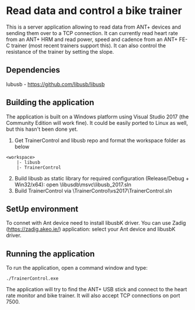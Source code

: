 # Read data and control a bike trainer

This is a server application allowing to read data from ANT+ devices and
sending them over to a TCP connection.  It can currently read heart rate from
an ANT+ HRM and read power, speed and cadence from an ANT+ FE-C trainer (most
recent trainers support this).  It can also control the resistance of the
trainer by setting the slope.

## Dependencies

lubusb - https://github.com/libusb/libusb

## Building the application

The application is built on a Windows platform using Visual Studio 2017 (the
Community Edition will work fine).  It could be easily ported to Linux as
well, but this hasn't been done yet.

1. Get TrainerControl and libusb repo and format the workspace folder as below
```
<workspace>
    |- libusb
    |- TrainerControl
```
2. Build libusb as static library for required configuration (Release/Debug + Win32/x64): open <workspace>\libusdb\msvc\libusb_2017.sln
3. Build TrainerControl via <workspace>\TrainerControl\vs2017\TrainerControl.sln

## SetUp environment

To connet with Ant device need to install libusbK driver.
You can use Zadig (https://zadig.akeo.ie/) application: select your Ant device and libusbK driver.

## Running the application

To run the application, open a command window and type:

    ./TrainerControl.exe
    
The application will try to find the ANT+ USB stick and connect to the heart
rate monitor and bike trainer.  It will also accept TCP connections on port
7500.

